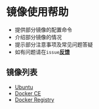 # 镜像使用帮助

- 提供部分镜像的配置命令
- 介绍部分镜像的情况
- 提示部分注意事项及常见问题答疑
- 如有问题请在`issue`**[反馈](https://github.com/BYRIO/BYRIO-mirrors/issues)**

## 镜像列表

- [Ubuntu](./ubuntu.md)
- [Docker CE](./docker-ce.md)
- [Docker Registry](./docker-registry.md)